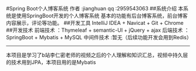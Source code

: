 #Spring Boot个人博客系统
作者 :jianghuan
qq :2959543063
##系统介绍
本系统是使用SpringBoot开发的个人博客系统
基本的功能有后台博客系统，前台博客内容展示，评论等功能。
##开发工具
IntelliJ IDEA + Navicat  + Git + Chrome
##开发技术
前端技术 ：Thymeleaf + semantic-UI + jQuery + ajax
后端技术 ：SpringBoot + Mybatis + MySQL
中间件技术 :暂无（后续功能开发会用到Redis）
<hr>
本项目是学习了b站李仁密老师的视频之后的个人理解和知识汇总，视频中持久层的技术用到JPA，本项目用的是Mybatis


